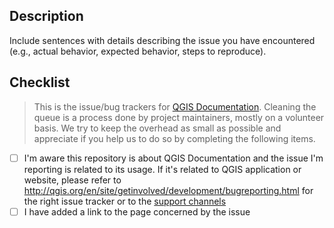 ## Description

Include sentences with details describing the issue you have encountered (e.g., actual behavior, expected behavior, steps to reproduce).

## Checklist
> This is the issue/bug trackers for [QGIS Documentation](https://docs.qgis.org).
Cleaning the queue is a process done by project maintainers, mostly on a volunteer basis.
We try to keep the overhead as small as possible and appreciate if you help us to do so by completing the following items.

- [ ] I'm aware this repository is about QGIS Documentation and the issue I'm reporting is related to its usage.
If it's related to QGIS application or website, please refer to http://qgis.org/en/site/getinvolved/development/bugreporting.html
for the right issue tracker or to the [support channels](http://qgis.org/en/site/forusers/support.html)
- [ ] I have added a link to the page concerned by the issue
